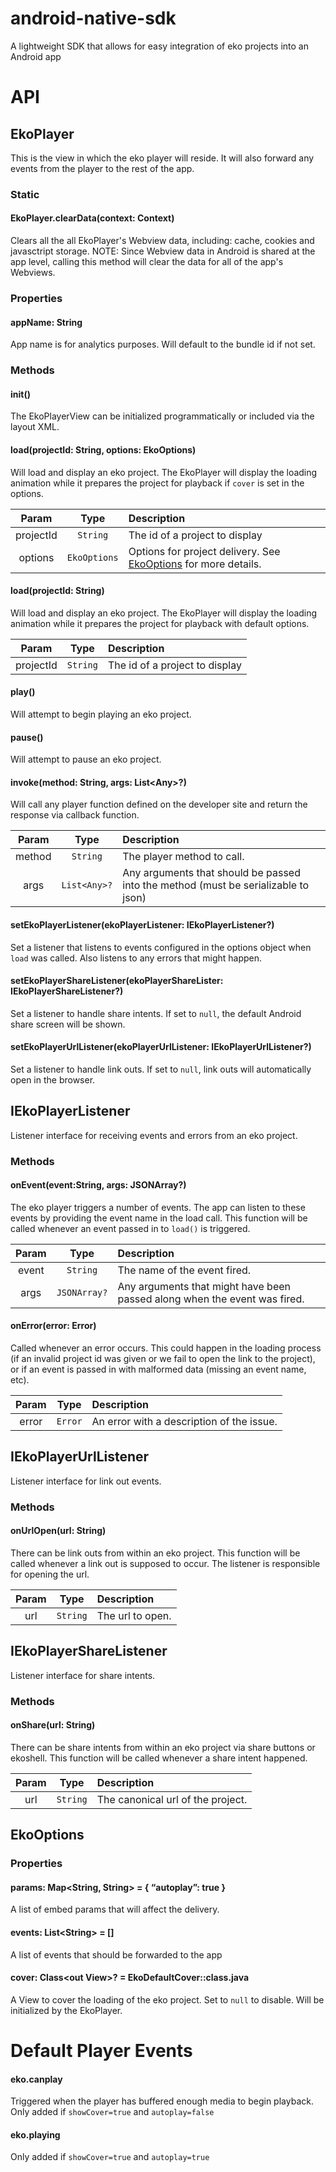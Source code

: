 # android-native-sdk
A lightweight SDK that allows for easy integration of eko projects into an Android app

# API
## EkoPlayer
This is the view in which the eko player will reside. It will also forward any events from the player to the rest of the app.
### Static
#### EkoPlayer.clearData(context: Context)
Clears all the all EkoPlayer's Webview data, including: cache, cookies and javasctript storage.
NOTE: Since Webview data in Android is shared at the app level, calling this method
will clear the data for all of the app's Webviews.
### Properties
#### appName: String
App name is for analytics purposes. Will default to the bundle id if not set.
### Methods
#### init()
The EkoPlayerView can be initialized programmatically or included via the layout XML.
#### load(projectId: String, options: EkoOptions)
Will load and display an eko project. The EkoPlayer will display the loading animation while it prepares the project for playback if `cover` is set in the options.

| Param           | Type           | Description  |
| :-------------: |:--------------:| :------------|
| projectId | `String` | The id of a project to display |
| options | `EkoOptions` | Options for project delivery. See [EkoOptions](#ekooptions) for more details. |
#### load(projectId: String)
Will load and display an eko project. The EkoPlayer will display the loading animation while it prepares the project for playback with default options.

| Param           | Type           | Description  |
| :-------------: |:--------------:| :------------|
| projectId | `String` | The id of a project to display |
#### play()
Will attempt to begin playing an eko project.
#### pause()
Will attempt to pause an eko project.
#### invoke(method: String, args: List\<Any>?)
Will call any player function defined on the developer site and return the response via callback function.

| Param           | Type           | Description  |
| :-------------: |:--------------:| :------------|
| method | `String` | The player method to call. |
| args | `List<Any>?` | Any arguments that should be passed into the method (must be serializable to json) |
#### setEkoPlayerListener(ekoPlayerListener: IEkoPlayerListener?)
Set a listener that listens to events configured in the options object when `load` was called. Also listens to any errors that might happen.
#### setEkoPlayerShareListener(ekoPlayerShareLister: IEkoPlayerShareListener?)
Set a listener to handle share intents. If set to `null`, the default Android share screen will be shown.
#### setEkoPlayerUrlListener(ekoPlayerUrlListener: IEkoPlayerUrlListener?)
Set a listener to handle link outs. If set to `null`, link outs will automatically open in the browser.

## IEkoPlayerListener
Listener interface for receiving events and errors from an eko project.
### Methods
#### onEvent(event:String, args: JSONArray?)
The eko player triggers a number of events. The app can listen to these events by providing the event name in the load call. This function will be called whenever an event passed in to `load()` is triggered.

| Param           | Type           | Description  |
| :-------------: |:--------------:| :------------|
| event | `String` | The name of the event fired. |
| args | `JSONArray?` | Any arguments that might have been passed along when the event was fired. |

#### onError(error: Error)
Called whenever an error occurs. This could happen in the loading process (if an invalid project id was given or we fail to open the link to the project), or if an event is passed in with malformed data (missing an event name, etc).

| Param           | Type           | Description  |
| :-------------: |:--------------:| :------------|
| error | `Error` | An error with a description of the issue. |

## IEkoPlayerUrlListener
Listener interface for link out events.
### Methods
#### onUrlOpen(url: String)
There can be link outs from within an eko project. This function will be called whenever a link out is supposed to occur. The listener is responsible for opening the url.

| Param           | Type           | Description  |
| :-------------: |:--------------:| :------------|
| url | `String` | The url to open. |

## IEkoPlayerShareListener
Listener interface for share intents.
### Methods
#### onShare(url: String)
There can be share intents from within an eko project via share buttons or ekoshell. This function will be called whenever a share intent happened.

| Param           | Type           | Description  |
| :-------------: |:--------------:| :------------|
| url | `String` | The canonical url of the project. |

## EkoOptions
### Properties
#### params: Map<String, String> = { “autoplay”: true }
A list of embed params that will affect the delivery.
#### events: List\<String> = []
A list of events that should be forwarded to the app
#### cover: Class\<out View>? = EkoDefaultCover::class.java
A View to cover the loading of the eko project. Set to `null` to disable.
Will be initialized by the EkoPlayer.

# Default Player Events
#### eko.canplay
Triggered when the player has buffered enough media to begin playback. Only added if `showCover=true` and `autoplay=false`
#### eko.playing
Only added if `showCover=true` and `autoplay=true`
